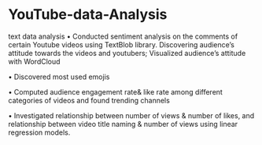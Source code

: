 # YouTube-data-Analysis
text data analysis
• Conducted sentiment analysis on the comments of certain Youtube videos using TextBlob library.
Discovering audience’s attitude towards the videos and youtubers; Visualized audience’s attitude with WordCloud

• Discovered most used emojis

• Computed audience engagement rate& like rate among different categories of videos and found trending channels

• Investigated relationship between number of views & number of likes,
and relationship between video title naming & number of views using linear regression models.
